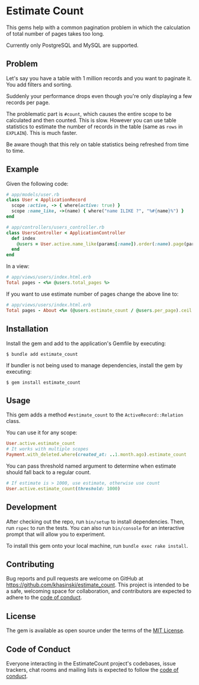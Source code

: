 # Estimate Count

This gems help with a common pagination problem in which the calculation of total number of pages takes too long.

Currently only PostgreSQL and MySQL are supported.

## Problem

Let's say you have a table with 1 million records and you want to paginate it. You add filters and sorting. 

Suddenly your performance drops even though you're only displaying a few records per page.

The problematic part is `#count`, which causes the entire scope to be calculated and then counted. This is slow.  However you can use table statistics to estimate the number of records in the table (same as `rows` in `EXPLAIN`). This is much faster.

Be aware though that this rely on table statistics being refreshed from time to time.

## Example
Given the following code:

```ruby
# app/models/user.rb
class User < ApplicationRecord
  scope :active, -> { where(active: true) }
  scope :name_like, ->(name) { where("name ILIKE ?", "%#{name}%") }
end

# app/controllers/users_controller.rb
class UsersController < ApplicationController
  def index
    @users = User.active.name_like(params[:name]).order(:name).page(params[:page])
  end
end
```
In a view:

```ruby
# app/views/users/index.html.erb
Total pages - <%= @users.total_pages %>
```
If you want to use estimate number of pages change the above line to:

```ruby
# app/views/users/index.html.erb
Total pages - About <%= (@users.estimate_count / @users.per_page).ceil %>
```

## Installation

Install the gem and add to the application's Gemfile by executing:

    $ bundle add estimate_count

If bundler is not being used to manage dependencies, install the gem by executing:

    $ gem install estimate_count

## Usage

This gem adds a method `#estimate_count` to the `ActiveRecord::Relation` class.

You can use it for any scope:

```ruby
User.active.estimate_count
# It works with multiple scopes
Payment.with_deleted.where(created_at: ..1.month.ago).estimate_count
```

You can pass threshold named argument to determine when estimate should fall back to a regular count.

```ruby
# If estimate is > 1000, use estimate, otherwise use count
User.active.estimate_count(threshold: 1000)
```

## Development

After checking out the repo, run `bin/setup` to install dependencies. Then, run `rspec` to run the tests. You can also run `bin/console` for an interactive prompt that will allow you to experiment.

To install this gem onto your local machine, run `bundle exec rake install`. 

## Contributing

Bug reports and pull requests are welcome on GitHub at https://github.com/khasinski/estimate_count. This project is intended to be a safe, welcoming space for collaboration, and contributors are expected to adhere to the [code of conduct](https://github.com/[USERNAME]/estimate_count/blob/master/CODE_OF_CONDUCT.md).

## License

The gem is available as open source under the terms of the [MIT License](https://opensource.org/licenses/MIT).

## Code of Conduct

Everyone interacting in the EstimateCount project's codebases, issue trackers, chat rooms and mailing lists is expected to follow the [code of conduct](https://github.com/[USERNAME]/estimate_count/blob/master/CODE_OF_CONDUCT.md).
